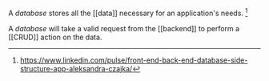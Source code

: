 A *database* stores all the [[data]] necessary for an application's needs. [^1]

A *database* will take a valid request from the [[backend]] to perform a [[CRUD]] action on the data. 

[^1]: https://www.linkedin.com/pulse/front-end-back-end-database-side-structure-app-aleksandra-czajka/